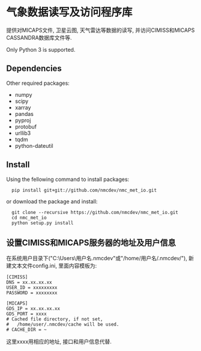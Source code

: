 # 气象数据读写及访问程序库
提供对MICAPS文件, 卫星云图, 天气雷达等数据的读写, 并访问CIMISS和MICAPS CASSANDRA数据库文件等.

Only Python 3 is supported.

## Dependencies
Other required packages:

- numpy
- scipy
- xarray
- pandas
- pyproj
- protobuf
- urllib3
- tqdm
- python-dateutil

## Install
Using the fellowing command to install packages:
```
  pip install git+git://github.com/nmcdev/nmc_met_io.git
```

or download the package and install:
```
  git clone --recursive https://github.com/nmcdev/nmc_met_io.git
  cd nmc_met_io
  python setup.py install
```

## 设置CIMISS和MICAPS服务器的地址及用户信息
在系统用户目录下("C:\Users\用户名\.nmcdev\"或"/home/用户名/.nmcdev/"), 新建文本文件config.ini, 里面内容模板为:
```
[CIMISS]
DNS = xx.xx.xx.xx
USER_ID = xxxxxxxxx
PASSWORD = xxxxxxxx

[MICAPS]
GDS_IP = xx.xx.xx.xx
GDS_PORT = xxxx
# Cached file directory, if not set,
#   /home/user/.nmcdev/cache will be used.
# CACHE_DIR = ~ 
```
这里xxxx用相应的地址, 接口和用户信息代替.